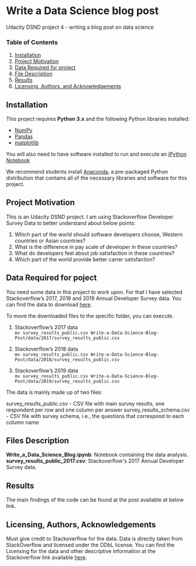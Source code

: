 # Write a Data Science blog post
Udacity DSND project 4 - writing a blog post on data science

### Table of Contents

1. [Installation](#installation)
2. [Project Motivation](#motivation)
3. [Data Required for project](#data)
4. [File Description](#files)
5. [Results](#results)
6. [Licensing, Authors, and Acknowledgements](#licensing)


## Installation <a name="installation"></a>

This project requires **Python 3.x** and the following Python libraries installed:

- [NumPy](http://www.numpy.org/)
- [Pandas](http://pandas.pydata.org)
- [matplotlib](http://matplotlib.org/)

You will also need to have software installed to run and execute an [iPython Notebook](http://ipython.org/notebook.html)

We recommend students install [Anaconda](https://www.continuum.io/downloads), a pre-packaged Python distribution that contains all of the necessary libraries and software for this project. 


## Project Motivation <a name="motivation"></a>

This is an Udacity DSND project. I am using Stackoverflow Developer Survey Data to better understand about below points:</br>
1. Which part of the world should software developers choose, Western countries or Asian countries? </br>
2. What is the difference in pay scale of developer in these countries? </br>
3. What do developers feel about job satisfaction in these countries? </br>
4. Which part of the world provide better carrer satisfaction? </br>


## Data Required for poject <a name="data"></a>

You need some data in this project to work upon. For that I have selected Stackoverflow’s 2017, 2018 and 2019 Annual Developer Survey data. You can find the data to download [here](https://insights.stackoverflow.com/survey). </br>

To move the downloaded files to the specific folder, you can execute. </br>

1. Stackoverflow’s 2017 data </br>
` mv survey_results_public.csv Write-a-Data-Science-Blog-Post/data/2017/survey_results_public.csv `</br>

2. Stackoverflow’s 2018 data </br>
` mv survey_results_public.csv Write-a-Data-Science-Blog-Post/data/2018/survey_results_public.csv `</br>

3. Stackoverflow’s 2019 data </br>
` mv survey_results_public.csv Write-a-Data-Science-Blog-Post/data/2019/survey_results_public.csv `</br>

The data is mainly made up of two files:

survey_results_public.csv - CSV file with main survey results, one respondent per row and one column per answer
survey_results_schema.csv - CSV file with survey schema, i.e., the questions that correspond to each column name


## Files Description <a name="files"></a>

**Write_a_Data_Science_Blog.ipynb**: Notebook containing the data analysis. </br>
**survey_results_public_2017.csv**: Stackoverflow's 2017 Annual Developer Survey data. </br>



## Results <a name="results"></a>
The main findings of the code can be found at the post available at below link.




## Licensing, Authors, Acknowledgements<a name="licensing"></a>
Must give credit to Stackoverflow for the data. Data is directly taken from StackOverflow and licensed under the ODbL license. You can find the Licensing for the data and other descriptive information at the Stackoverflow link available [here](https://insights.stackoverflow.com/survey).
